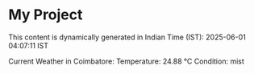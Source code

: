 # My Project

This content is dynamically generated in Indian Time (IST): 2025-06-01 04:07:11 IST


Current Weather in Coimbatore:
Temperature: 24.88 °C
Condition: mist
